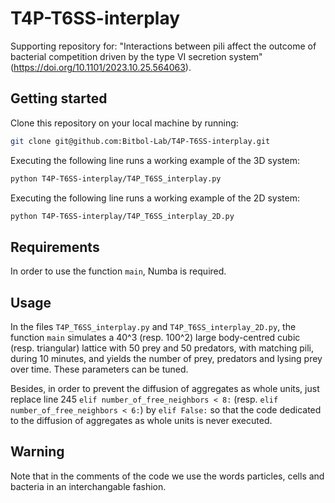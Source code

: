 # T4P-T6SS-interplay

Supporting repository for: "Interactions between pili affect the outcome of bacterial competition driven by the type VI secretion system" (https://doi.org/10.1101/2023.10.25.564063).

## Getting started ##

Clone this repository on your local machine by running:

```bash
git clone git@github.com:Bitbol-Lab/T4P-T6SS-interplay.git
``` 
 

Executing the following line runs a working example of the 3D system:
```bash
python T4P-T6SS-interplay/T4P_T6SS_interplay.py
```

Executing the following line runs a working example of the 2D system:
```bash
python T4P-T6SS-interplay/T4P_T6SS_interplay_2D.py
``` 


## Requirements ##

In order to use the function `main`, Numba is required.

## Usage ##

In the files `T4P_T6SS_interplay.py` and `T4P_T6SS_interplay_2D.py`, the function
`
main
`
simulates a 40^3 (resp. 100^2) large body-centred cubic (resp. triangular) lattice with 50 prey and 50 predators, with matching pili, during 10 minutes, and yields the number of prey, predators and lysing prey over time. These parameters can be tuned.

Besides, in order to prevent the diffusion of aggregates as whole units, just replace line 245 `elif number_of_free_neighbors < 8:` (resp. `elif number_of_free_neighbors < 6:`) by `elif False:` so that the code dedicated to the diffusion of aggregates as whole units is never executed.

## Warning ##

Note that in the comments of the code we use the words particles, cells and bacteria in an interchangable fashion.
